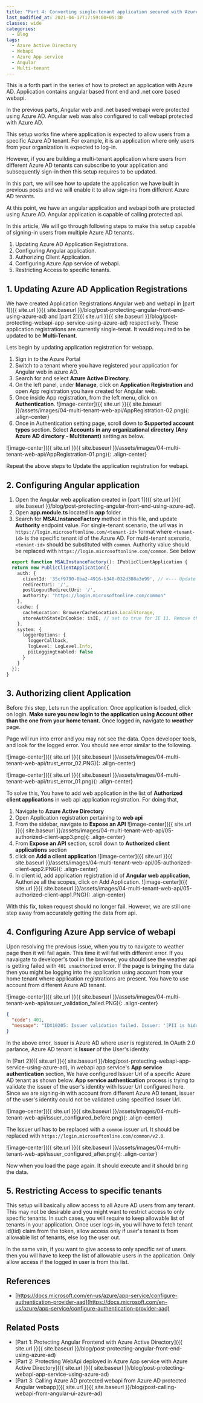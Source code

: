 ```yaml
---
title: "Part 4: Converting single-tenant application secured with Azure AD to allow sign ins from Multiple Azure AD tenants."
last_modified_at: 2021-04-17T17:59:00+05:30
classes: wide
categories:
  - Blog
tags:
  - Azure Active Directory
  - Webapi
  - Azure App service
  - Angular 
  - Multi-tenant
---
```


This is a forth part in the series of how to protect an application with Azure AD. Application contains angular based front end and .net core based webapi. 

In the previous parts, Angular web and .net based webapi were protected using Azure AD. Angular web was also configured to call webapi protected with Azure AD. 

This setup works fine where application is expected to allow users from a specific Azure AD tenant. For example, it is an application where only users from your organization is expected to log-in. 

However, if you are building a multi-tenant application where users from different Azure AD tenants can subscribe to your application and subsequently  sign-in then this setup requires to be updated. 

In this part, we will see how to update the application we have built in previous posts and we will enable it to allow sign-ins from different Azure AD tenants.

At this point, we have an angular application and webapi both are protected using Azure AD. Angular application is capable of calling protected api.

In this article, We will go through following steps to make this setup capable of signing-in users from multiple Azure AD tenants.

1. Updating Azure AD Application Registrations.
2. Configuring Angular application.
3. Authorizing Client Application.
4. Configuring Azure App service of webapi.
5. Restricting Access to specific tenants.

## 1. Updating Azure AD Application Registrations
We have created Application Registrations Angular web and webapi in [part 1]({{ site.url }}{{ site.baseurl }}/blog/post-protecting-angular-front-end-using-azure-ad) and [part 2]({{ site.url }}{{ site.baseurl }}/blog/post-protecting-webapi-app-service-using-azure-ad) respectively. These application registrations are currently single-tenat. It would required to be updated to be **Multi-Tenant**.

Lets begin by updating application registration for webapp.

1. Sign in to the Azure Portal
2. Switch to a tenant where you have registered your application for Angular web in azure AD. 
3. Search for and select **Azure Active Directory**.
4. On the left panel, under **Manage**, click on **Application Registration** and open App registration you have created for Angular web.
5. Once inside App registration, from the left menu, click on **Authentication**.
![image-center]({{ site.url }}{{ site.baseurl }}/assets/images/04-multi-tenant-web-api/AppRegistration-02.png){: .align-center}
6. Once in Authentication setting page, scroll down to **Supported account types** section. Select **Accounts in any organizational directory (Any Azure AD directory - Multitenant)** setting as below.

![image-center]({{ site.url }}{{ site.baseurl }}/assets/images/04-multi-tenant-web-api/AppRegistration-01.png){: .align-center}

Repeat the above steps to Update the application registration for webapi.

## 2. Configuring Angular application

1. Open the Angular web application created in [part 1]({{ site.url }}{{ site.baseurl }}/blog/post-protecting-angular-front-end-using-azure-ad). 
2. Open **app.module.ts** located in **app** folder.
3. Search for **MSALInstanceFactory** method in this file, and update **Authority** endpoint value. For single-tenant scenario, the url was in ```https://login.microsoftonline.com/<tenant-id>``` format where ```<tenant-id>``` is the specific tenant id of the Azure AD. For multi-tenant scenario, ```<tenant-id>``` should be substituted with ```common```.  Authority value should be replaced with ```https://login.microsoftonline.com/common```. See below

```typescript
  export function MSALInstanceFactory(): IPublicClientApplication {
  return new PublicClientApplication({
    auth: {
      clientId: '35cf9790-0ba2-4916-b348-032d308a3e99', // <--- Update ClientId here
      redirectUri: '/',
      postLogoutRedirectUri: '/',
      authority: "https://login.microsoftonline.com/common" 
    },
    cache: {
      cacheLocation: BrowserCacheLocation.LocalStorage,
      storeAuthStateInCookie: isIE, // set to true for IE 11. Remove this line to use Angular Universal
    },
    system: {
      loggerOptions: {
        loggerCallback,
        logLevel: LogLevel.Info,
        piiLoggingEnabled: false
      }
    }
  });
}
```

## 3. Authorizing client Application

Before this step, Lets run the application. Once application is loaded, click on login. **Make sure you now login to the application using Account other than the one from your home tenant.** Once logged in, navigate to ***weather*** page. 

Page will run into error and you may not see the data. Open developer tools, and look for the logged error. You should see error similar to the following.

![image-center]({{ site.url }}{{ site.baseurl }}/assets/images/04-multi-tenant-web-api/trust_error_02.PNG){: .align-center}

![image-center]({{ site.url }}{{ site.baseurl }}/assets/images/04-multi-tenant-web-api/trust_error_01.png){: .align-center}

To solve this, You have to add web application in the list of **Authorized client applications** in web api application registration. For doing that,

1. Navigate to **Azure Active Directory**
2. Open Application registration pertaining to **web api**
3. From the sidebar, navigate to **Expose an API** 
![image-center]({{ site.url }}{{ site.baseurl }}/assets/images/04-multi-tenant-web-api/05-authorized-client-app3.png){: .align-center}
4. From **Expose an API** section, scroll down to **Authorized client applications** section
5. click on **Add a client application**
![image-center]({{ site.url }}{{ site.baseurl }}/assets/images/04-multi-tenant-web-api/05-authorized-client-app2.PNG){: .align-center}
6. In client id, add application registration id of **Angular web application**, Authorize all the scopes, click on Add Application.
![image-center]({{ site.url }}{{ site.baseurl }}/assets/images/04-multi-tenant-web-api/05-authorized-client-app1.PNG){: .align-center}

With this fix, token request should no longer fail. However, we are still one step away from accurately getting the data from api.

## 4. Configuring Azure App service of webapi

Upon resolving the previous issue, when you try to navigate to weather page then it will fail again. This time it will fail with different error. If you navaigate to developer's tool in the browser, you should see the weather api is getting failed with ```401 unauthorized``` error. If the page is bringing the data then you might be logging into the application using account from your home tenant where application registrations are present. You have to use account from different Azure AD tenant.

![image-center]({{ site.url }}{{ site.baseurl }}/assets/images/04-multi-tenant-web-api/issuer_validation_failed.PNG){: .align-center}

```json
{
  "code": 401,
  "message": "IDX10205: Issuer validation failed. Issuer: '[PII is hidden]'. Did not match: validationParameters.ValidIssuer: '[PII is hidden]' or validationParameters.ValidIssuers: '[PII is hidden]'."
}
```

In the above error, Issuer is Azure AD where user is registered. In OAuth 2.0 parlance, Azure AD tenant is **Issuer** of the User's identity. 

In [Part 2]({{ site.url }}{{ site.baseurl }}/blog/post-protecting-webapi-app-service-using-azure-ad), in webapi app service's **App service authentication** section, We have configured Issuer Url of a specific Azure AD tenant as shown below. **App service authentication** process is trying to validate the issuer of the user's identity with Issuer Url configured here. Since we are signing-in with account from different Azure AD tenant, issuer of the user's identity could not be validated using specified Issuer Url.


![image-center]({{ site.url }}{{ site.baseurl }}/assets/images/04-multi-tenant-web-api/issuer_configured_before.png){: .align-center}

The Issuer url has to be replaced with a ```common``` issuer url. It should be replaced with ```https://login.microsoftonline.com/common/v2.0```.

![image-center]({{ site.url }}{{ site.baseurl }}/assets/images/04-multi-tenant-web-api/issuer_configured_after.png){: .align-center}


Now when you load the page again. It should execute and it should bring the data.


## 5. Restricting Access to specific tenants
This setup will basically allow access to all Azure AD users from any tenant. This may not be desirable and you might want to restrict access to only specific tenants. In such cases, you will require to keep allowable list of tenants in your application. Once user logs-in, you will have to fetch tenant id(tid) claim from the token, allow access only if user's tenant is from allowable list of tenants, else log the user out. 

In the same vain, if you want to give access to only specific set of users then you will have to keep the list of allowable users in the application. Only allow access if the logged in user is from this list.

## References
* [https://docs.microsoft.com/en-us/azure/app-service/configure-authentication-provider-aad](https://docs.microsoft.com/en-us/azure/app-service/configure-authentication-provider-aad)

## Related Posts
* [Part 1: Protecting Angular Frontend with Azure Active Directory]({{ site.url }}{{ site.baseurl }}/blog/post-protecting-angular-front-end-using-azure-ad)  
* [Part 2: Protecting WebApi deployed in Azure App service with Azure Active Directory]({{ site.url }}{{ site.baseurl }}/blog/post-protecting-webapi-app-service-using-azure-ad)
* [Part 3: Calling Azure AD protected webapi from Azure AD protected Angular webapp]({{ site.url }}{{ site.baseurl }}/blog/post-calling-webapi-from-angular-ui-azure-ad)